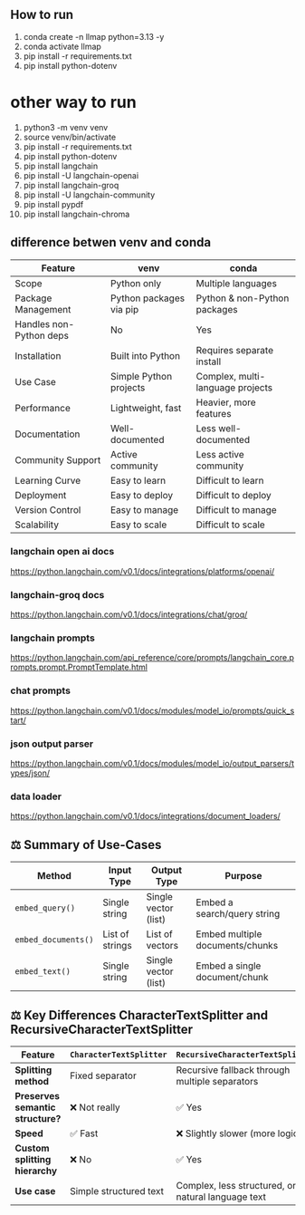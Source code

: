 ## How to run

1. conda create -n llmap python=3.13 -y
2. conda activate llmap
3. pip install -r requirements.txt
4. pip install python-dotenv

# other way to run

1. python3 -m venv venv
2. source venv/bin/activate
3. pip install -r requirements.txt
4. pip install python-dotenv
5. pip install langchain
6. pip install -U langchain-openai
7. pip install langchain-groq
8. pip install -U langchain-community
9. pip install pypdf
10. pip install langchain-chroma

## difference betwen venv and conda

| Feature                 | venv                    | conda                            |
| ----------------------- | ----------------------- | -------------------------------- |
| Scope                   | Python only             | Multiple languages               |
| Package Management      | Python packages via pip | Python & non-Python packages     |
| Handles non-Python deps | No                      | Yes                              |
| Installation            | Built into Python       | Requires separate install        |
| Use Case                | Simple Python projects  | Complex, multi-language projects |
| Performance             | Lightweight, fast       | Heavier, more features           |
| Documentation           | Well-documented         | Less well-documented             |
| Community Support       | Active community        | Less active community            |
| Learning Curve          | Easy to learn           | Difficult to learn               |
| Deployment              | Easy to deploy          | Difficult to deploy              |
| Version Control         | Easy to manage          | Difficult to manage              |
| Scalability             | Easy to scale           | Difficult to scale               |

### langchain open ai docs

https://python.langchain.com/v0.1/docs/integrations/platforms/openai/

### langchain-groq docs

https://python.langchain.com/v0.1/docs/integrations/chat/groq/

### langchain prompts

https://python.langchain.com/api_reference/core/prompts/langchain_core.prompts.prompt.PromptTemplate.html

### chat prompts

https://python.langchain.com/v0.1/docs/modules/model_io/prompts/quick_start/

### json output parser

https://python.langchain.com/v0.1/docs/modules/model_io/output_parsers/types/json/

### data loader

https://python.langchain.com/v0.1/docs/integrations/document_loaders/

## ⚖️ Summary of Use-Cases

| Method              | Input Type      | Output Type          | Purpose                         |
| ------------------- | --------------- | -------------------- | ------------------------------- |
| `embed_query()`     | Single string   | Single vector (list) | Embed a search/query string     |
| `embed_documents()` | List of strings | List of vectors      | Embed multiple documents/chunks |
| `embed_text()`      | Single string   | Single vector (list) | Embed a single document/chunk   |

## ⚖️ Key Differences CharacterTextSplitter and RecursiveCharacterTextSplitter

| Feature                           | `CharacterTextSplitter` | `RecursiveCharacterTextSplitter`                   |
| --------------------------------- | ----------------------- | -------------------------------------------------- |
| **Splitting method**              | Fixed separator         | Recursive fallback through multiple separators     |
| **Preserves semantic structure?** | ❌ Not really           | ✅ Yes                                             |
| **Speed**                         | ✅ Fast                 | ❌ Slightly slower (more logic)                    |
| **Custom splitting hierarchy**    | ❌ No                   | ✅ Yes                                             |
| **Use case**                      | Simple structured text  | Complex, less structured, or natural language text |
